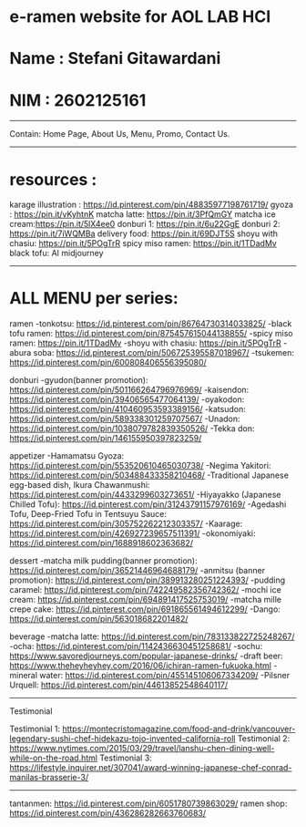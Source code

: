 # e-ramen website for AOL LAB HCI
# Name : Stefani Gitawardani
# NIM : 2602125161

-----------------------
Contain: Home Page, About Us, Menu, Promo, Contact Us. 

-----------------------

# resources : 
karage illustration : https://id.pinterest.com/pin/48835977198761719/
gyoza : https://pin.it/vKyhtnK
matcha latte: https://pin.it/3PfQmGY
matcha ice cream:https://pin.it/5lX4ee0
donburi 1: https://pin.it/6u22GgE
donburi 2: https://pin.it/7iWQMBa
delivery food: https://pin.it/69DJT5S
shoyu with chasiu: https://pin.it/5POgTrR
spicy miso ramen: https://pin.it/1TDadMv
black tofu: AI midjourney

-----------------------
# ALL MENU per series:

ramen
-tonkotsu: https://id.pinterest.com/pin/86764730314033825/
-black tofu ramen: https://id.pinterest.com/pin/875457615044138855/
-spicy miso ramen: https://pin.it/1TDadMv
-shoyu with chasiu: https://pin.it/5POgTrR
-abura soba: https://id.pinterest.com/pin/506725395587018967/
-tsukemen: https://id.pinterest.com/pin/600808406556395080/

donburi
-gyudon(banner promotion): https://id.pinterest.com/pin/501166264796976969/
-kaisendon: https://id.pinterest.com/pin/39406565477064139/
-oyakodon: https://id.pinterest.com/pin/410460953593389156/
-katsudon: https://id.pinterest.com/pin/589338301259707567/
-Unadon: https://id.pinterest.com/pin/1038079782839350526/
-Tekka don: https://id.pinterest.com/pin/146155950397823259/

appetizer
-Hamamatsu Gyoza: https://id.pinterest.com/pin/553520610465030738/
-Negima Yakitori: https://id.pinterest.com/pin/503488433358210468/
-Traditional Japanese egg-based dish, Ikura Chawanmushi: https://id.pinterest.com/pin/4433299603273651/
-Hiyayakko (Japanese Chilled Tofu): https://id.pinterest.com/pin/31243791157976169/
-Agedashi Tofu, Deep-Fried Tofu in Tentsuyu Sauce: https://id.pinterest.com/pin/305752262212303357/
-Kaarage: https://id.pinterest.com/pin/426927239657511391/
-okonomiyaki: https://id.pinterest.com/pin/1688918602363682/

dessert
-matcha milk pudding(banner promotion): https://id.pinterest.com/pin/36521446964688179/
-anmitsu (banner promotion): https://id.pinterest.com/pin/389913280251224393/
-pudding caramel: https://id.pinterest.com/pin/742249582356742362/
-mochi ice cream: https://id.pinterest.com/pin/694891417525753019/
-matcha mille crepe cake: https://id.pinterest.com/pin/691865561494612299/
-Dango: https://id.pinterest.com/pin/563018682201482/

beverage
-matcha latte: https://id.pinterest.com/pin/783133822725248267/
-ocha: https://id.pinterest.com/pin/1142436630451258681/
-sochu: https://www.savoredjourneys.com/popular-japanese-drinks/
-draft beer: https://www.theheyheyhey.com/2016/06/ichiran-ramen-fukuoka.html
-mineral water: https://id.pinterest.com/pin/455145106067334209/
-Pilsner Urquell: https://id.pinterest.com/pin/44613852548640117/

-----------------------

Testimonial 

Testimonial 1: https://montecristomagazine.com/food-and-drink/vancouver-legendary-sushi-chef-hidekazu-tojo-invented-california-roll
Testimonial 2: https://www.nytimes.com/2015/03/29/travel/lanshu-chen-dining-well-while-on-the-road.html
Testimonial 3: https://lifestyle.inquirer.net/307041/award-winning-japanese-chef-conrad-manilas-brasserie-3/

-----------------------

tantanmen: https://id.pinterest.com/pin/6051780739863029/
ramen shop: https://id.pinterest.com/pin/436286282663760683/
